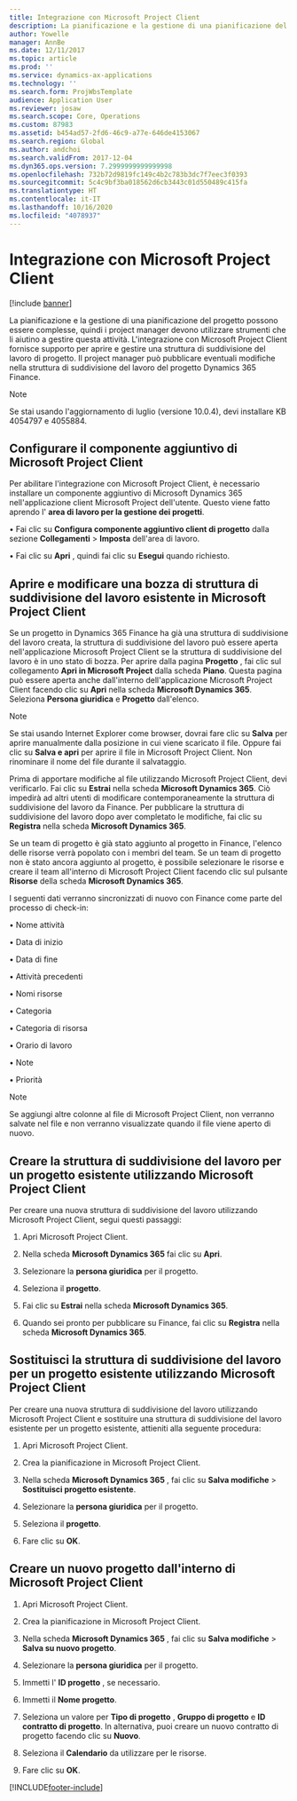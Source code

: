 ```yaml
---
title: Integrazione con Microsoft Project Client
description: La pianificazione e la gestione di una pianificazione del progetto possono essere complesse, quindi i project manager devono utilizzare strumenti che li aiutino a gestire questa attività. L'integrazione con Microsoft Project Client fornisce supporto per aprire e gestire una struttura di suddivisione del lavoro di progetto.
author: Yowelle
manager: AnnBe
ms.date: 12/11/2017
ms.topic: article
ms.prod: ''
ms.service: dynamics-ax-applications
ms.technology: ''
ms.search.form: ProjWbsTemplate
audience: Application User
ms.reviewer: josaw
ms.search.scope: Core, Operations
ms.custom: 87983
ms.assetid: b454ad57-2fd6-46c9-a77e-646de4153067
ms.search.region: Global
ms.author: andchoi
ms.search.validFrom: 2017-12-04
ms.dyn365.ops.version: 7.2999999999999998
ms.openlocfilehash: 732b72d9819fc149c4b2c783b3dc7f7eec3f0393
ms.sourcegitcommit: 5c4c9bf3ba018562d6cb3443c01d550489c415fa
ms.translationtype: HT
ms.contentlocale: it-IT
ms.lasthandoff: 10/16/2020
ms.locfileid: "4078937"
---
```

# <a name="microsoft-project-client-integration"></a>Integrazione con Microsoft Project Client

[!include [banner](../includes/banner.md)]

La pianificazione e la gestione di una pianificazione del progetto possono essere complesse, quindi i project manager devono utilizzare strumenti che li aiutino a gestire questa attività. L'integrazione con Microsoft Project Client fornisce supporto per aprire e gestire una struttura di suddivisione del lavoro di progetto. Il project manager può pubblicare eventuali modifiche nella struttura di suddivisione del lavoro del progetto Dynamics 365 Finance.

> [!NOTE]
> Se stai usando l'aggiornamento di luglio (versione 10.0.4), devi installare KB 4054797 e 4055884.

## <a name="configure-the-microsoft-project-client-add-in"></a>Configurare il componente aggiuntivo di Microsoft Project Client
Per abilitare l'integrazione con Microsoft Project Client, è necessario installare un componente aggiuntivo di Microsoft Dynamics 365 nell'applicazione client Microsoft Project dell'utente. Questo viene fatto aprendo l' **area di lavoro per la gestione dei progetti**.

•   Fai clic su **Configura componente aggiuntivo client di progetto** dalla sezione **Collegamenti** > **Imposta** dell'area di lavoro.

•   Fai clic su **Apri** , quindi fai clic su **Esegui** quando richiesto.

## <a name="open-and-edit-an-existing-draft-work-breakdown-structure-in-microsoft-project-client"></a>Aprire e modificare una bozza di struttura di suddivisione del lavoro esistente in Microsoft Project Client
Se un progetto in Dynamics 365 Finance ha già una struttura di suddivisione del lavoro creata, la struttura di suddivisione del lavoro può essere aperta nell'applicazione Microsoft Project Client se la struttura di suddivisione del lavoro è in uno stato di bozza. Per aprire dalla pagina **Progetto** , fai clic sul collegamento **Apri in Microsoft Project** dalla scheda **Piano**. Questa pagina può essere aperta anche dall'interno dell'applicazione Microsoft Project Client facendo clic su **Apri** nella scheda **Microsoft Dynamics 365**. Seleziona **Persona giuridica** e **Progetto** dall'elenco.

> [!NOTE]
> Se stai usando Internet Explorer come browser, dovrai fare clic su **Salva** per aprire manualmente dalla posizione in cui viene scaricato il file. Oppure fai clic su **Salva e apri** per aprire il file in Microsoft Project Client. Non rinominare il nome del file durante il salvataggio.

Prima di apportare modifiche al file utilizzando Microsoft Project Client, devi verificarlo. Fai clic su **Estrai** nella scheda **Microsoft Dynamics 365**. Ciò impedirà ad altri utenti di modificare contemporaneamente la struttura di suddivisione del lavoro da Finance. Per pubblicare la struttura di suddivisione del lavoro dopo aver completato le modifiche, fai clic su **Registra** nella scheda **Microsoft Dynamics 365**.

Se un team di progetto è già stato aggiunto al progetto in Finance, l'elenco delle risorse verrà popolato con i membri del team. Se un team di progetto non è stato ancora aggiunto al progetto, è possibile selezionare le risorse e creare il team all'interno di Microsoft Project Client facendo clic sul pulsante **Risorse** della scheda **Microsoft Dynamics 365**. 

I seguenti dati verranno sincronizzati di nuovo con Finance come parte del processo di check-in:

•   Nome attività

•   Data di inizio

•   Data di fine

•   Attività precedenti

•   Nomi risorse

•   Categoria

•   Categoria di risorsa

•   Orario di lavoro

•   Note

•   Priorità

> [!NOTE]
> Se aggiungi altre colonne al file di Microsoft Project Client, non verranno salvate nel file e non verranno visualizzate quando il file viene aperto di nuovo.

## <a name="create-the-work-breakdown-structure-for-an-existing-project-using-microsoft-project-client"></a>Creare la struttura di suddivisione del lavoro per un progetto esistente utilizzando Microsoft Project Client
Per creare una nuova struttura di suddivisione del lavoro utilizzando Microsoft Project Client, segui questi passaggi:


1.  Apri Microsoft Project Client.

2.  Nella scheda **Microsoft Dynamics 365** fai clic su **Apri**.

3.  Selezionare la **persona giuridica** per il progetto.

4.  Seleziona il **progetto**.

5.  Fai clic su **Estrai** nella scheda **Microsoft Dynamics 365**.

6.  Quando sei pronto per pubblicare su Finance, fai clic su **Registra** nella scheda **Microsoft Dynamics 365**.

## <a name="replace-the-existing-work-breakdown-structure-for-an-existing-project-using-microsoft-project-client"></a>Sostituisci la struttura di suddivisione del lavoro per un progetto esistente utilizzando Microsoft Project Client
Per creare una nuova struttura di suddivisione del lavoro utilizzando Microsoft Project Client e sostituire una struttura di suddivisione del lavoro esistente per un progetto esistente, attieniti alla seguente procedura:

1.  Apri Microsoft Project Client.

2.  Crea la pianificazione in Microsoft Project Client.

3.  Nella scheda **Microsoft Dynamics 365** , fai clic su **Salva modifiche** > **Sostituisci progetto esistente**.

4.  Selezionare la **persona giuridica** per il progetto.

5.  Seleziona il **progetto**.

6.  Fare clic su **OK**.

## <a name="create-a-new-project-from-within-microsoft-project-client"></a>Creare un nuovo progetto dall'interno di Microsoft Project Client


1.  Apri Microsoft Project Client.

2.  Crea la pianificazione in Microsoft Project Client.

3.  Nella scheda **Microsoft Dynamics 365** , fai clic su **Salva modifiche** > **Salva su nuovo progetto**.

4.  Selezionare la **persona giuridica** per il progetto.

5.  Immetti l' **ID progetto** , se necessario.

6.  Immetti il **Nome progetto**.

7.  Seleziona un valore per **Tipo di progetto** , **Gruppo di progetto** e **ID contratto di progetto**. In alternativa, puoi creare un nuovo contratto di progetto facendo clic su **Nuovo**.

8.  Seleziona il **Calendario** da utilizzare per le risorse.

11. Fare clic su **OK**.


[!INCLUDE[footer-include](../includes/footer-banner.md)]